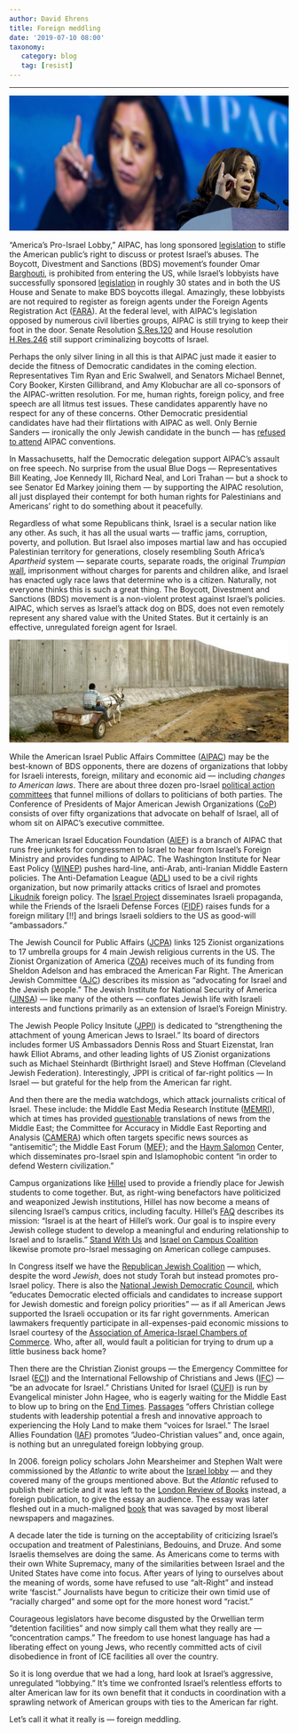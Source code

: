 ```yaml
---
author: David Ehrens
title: Foreign meddling
date: '2019-07-10 08:00'
taxonomy:
   category: blog
   tag: [resist]
---
```

---

![](harris.jpg)

“America’s Pro-Israel Lobby,” AIPAC, has long sponsored [legislation](https://www.aipac.org/learn/legislative-agenda/agenda-display/2019-oppose-boycotts-of-israel) to stifle the American public’s right to discuss or protest Israel’s abuses. The Boycott, Divestment and Sanctions (BDS) movement’s founder Omar [Barghouti](https://www.timesofisrael.com/palestinian-bds-founder-omar-barghouti-denied-entry-to-us/), is prohibited from entering the US, while Israel’s lobbyists have successfully sponsored [legislation](https://www.jewishvirtuallibrary.org/anti-bds-legislation) in roughly 30 states and in both the US House and Senate to make BDS boycotts illegal. Amazingly, these lobbyists are not required to register as foreign agents under the Foreign Agents Registration Act ([FARA](https://www.justice.gov/nsd-fara)). At the federal level, with AIPAC’s legislation opposed by numerous civil liberties groups, AIPAC is still trying to keep their foot in the door. Senate Resolution [S.Res.120](https://www.congress.gov/bill/116th-congress/senate-resolution/120/text) and House resolution [H.Res.246](https://www.congress.gov/bill/116th-congress/house-resolution/246/text) still support criminalizing boycotts of Israel.

Perhaps the only silver lining in all this is that AIPAC just made it easier to decide the fitness of Democratic candidates in the coming election. Representatives Tim Ryan and Eric Swalwell, and Senators Michael Bennet, Cory Booker, Kirsten Gillibrand, and Amy Klobuchar are all co-sponsors of the AIPAC-written resolution. For me, human rights, foreign policy, and free speech are all litmus test issues. These candidates apparently have no respect for any of these concerns. Other Democratic presidential candidates have had their flirtations with AIPAC as well. Only Bernie Sanders — ironically the only Jewish candidate in the bunch — has [refused to attend](https://www.huffpost.com/entry/bernie-sanders-aipac-israel_n_56f072eae4b09bf44a9e34a1) AIPAC conventions.

In Massachusetts, half the Democratic delegation support AIPAC’s assault on free speech. No surprise from the usual Blue Dogs — Representatives Bill Keating, Joe Kennedy III, Richard Neal, and Lori Trahan — but a shock to see Senator Ed Markey joining them — by supporting the AIPAC resolution, all just displayed their contempt for both human rights for Palestinians and Americans’ right to do something about it peacefully.

Regardless of what some Republicans think, Israel is a secular nation like any other. As such, it has all the usual warts — traffic jams, corruption, poverty, and pollution. But Israel also imposes martial law and has occupied Palestinian territory for generations, closely resembling South Africa’s *Apartheid* system — separate courts, separate roads, the original *Trumpian* [wall](https://www.btselem.org/separation_barrier), imprisonment without charges for parents and children alike, and Israel has enacted ugly race laws that determine who is a citizen. Naturally, not everyone thinks this is such a great thing. The Boycott, Divestment and Sanctions (BDS) movement is a non-violent protest against Israel’s policies. AIPAC, which serves as Israel’s attack dog on BDS, does not even remotely represent any shared value with the United States. But it certainly is an effective, unregulated foreign agent for Israel.

![](wall.jpg)

While the American Israel Public Affairs Committee ([AIPAC](https://www.aipac.org/learn/legislative-agenda)) may be the best-known of BDS opponents, there are dozens of organizations that lobby for Israeli interests, foreign, military and economic aid — including *changes to American laws*. There are about three dozen pro-Israel [political action committees](https://www.opensecrets.org/pacs/industry.php?txt=Q05&cycle=2018) that funnel millions of dollars to politicians of both parties. The Conference of Presidents of Major American Jewish Organizations ([CoP](https://www.conferenceofpresidents.org/)) consists of over fifty organizations that advocate on behalf of Israel, all of whom sit on AIPAC’s executive committee.

The American Israel Education Foundation ([AIEF](https://www.milsteinff.org/supported-organizations/the-american-israel-education-foundation-aief/)) is a branch of AIPAC that runs free junkets for congressmen to Israel to hear from Israel’s Foreign Ministry and provides funding to AIPAC. The Washington Institute for Near East Policy ([WINEP](https://www.washingtoninstitute.org/)) pushes hard-line, anti-Arab, anti-Iranian Middle Eastern policies. The Anti-Defamation League ([ADL](https://www.adl.org/what-we-do/israel)) used to be a civil rights organization, but now primarily attacks critics of Israel and promotes [Likudnik](https://www.timesofisrael.com/adl-deep-concern-about-flaws-in-iran-deal/) foreign policy. The [Israel Project](https://www.theisraelproject.org/) disseminates Israeli propaganda, while the Friends of the Israeli Defense Forces ([FIDF](https://www.fidf.org/)) raises funds for a foreign military [!!] and brings Israeli soldiers to the US as good-will “ambassadors.”

The Jewish Council for Public Affairs ([JCPA](https://www.jewishpublicaffairs.org/)) links 125 Zionist organizations to 17 umbrella groups for 4 main Jewish religious currents in the US. The Zionist Organization of America ([ZOA](https://rightweb.irc-online.org/profile/zionist_organization_of_america/)) receives much of its funding from Sheldon Adelson and has embraced the American Far Right. The American Jewish Committee ([AJC](https://www.ajc.org/)) describes its mission as “advocating for Israel and the Jewish people.” The Jewish Institute for National Security of America ([JINSA](https://jinsa.org/)) — like many of the others — conflates Jewish life with Israeli interests and functions primarily as an extension of Israel’s Foreign Ministry.

The Jewish People Policy Insitute ([JPPI](http://jppi.org.il/new/en/staff/board-members/)) is dedicated to “strengthening the attachment of young American Jews to Israel.” Its board of directors includes former US Ambassadors Dennis Ross and Stuart Eizenstat, Iran hawk Elliot Abrams, and other leading lights of US Zionist organizations such as Michael Steinhardt (Birthright Israel) and Steve Hoffman (Cleveland Jewish Federation). Interestingly, JPPI is critical of far-right politics — In Israel — but grateful for the help from the American far right.

And then there are the media watchdogs, which attack journalists critical of Israel. These include: the Middle East Media Research Institute ([MEMRI](https://www.memri.org/)), which at times has provided [questionable](https://www.theguardian.com/world/2002/aug/12/worlddispatch.brianwhitaker) translations of news from the Middle East; the Committee for Accuracy in Middle East Reporting and Analysis ([CAMERA](https://www.camera.org/)) which often targets specific news sources as “antisemitic”; the Middle East Forum ([MEF](https://www.meforum.org/)); and the [Haym Salomon](https://salomoncenter.org/) Center, which disseminates pro-Israel spin and Islamophobic content “in order to defend Western civilization.”

Campus organizations like [Hillel](https://www.hillel.org/) used to provide a friendly place for Jewish students to come together. But, as right-wing benefactors have politicized and weaponized Jewish institutions, Hillel has now become a means of silencing Israel’s campus critics, including faculty. Hillel’s [FAQ](https://www.hillel.org/about/faqs) describes its mission: “Israel is at the heart of Hillel’s work. Our goal is to inspire every Jewish college student to develop a meaningful and enduring relationship to Israel and to Israelis.” [Stand With Us](https://www.standwithus.com/) and [Israel on Campus Coalition](https://israelcc.org/) likewise promote pro-Israel messaging on American college campuses.

In Congress itself we have the [Republican Jewish Coalition](http://www.rjchq.org/) — which, despite the word *Jewish*, does not study Torah but instead promotes pro-Israel policy. There is also the [National Jewish Democratic Council](https://www.njdc.org/), which “educates Democratic elected officials and candidates to increase support for Jewish domestic and foreign policy priorities” — as if all American Jews supported the Israeli occupation or its far right governments. American lawmakers frequently participate in all-expenses-paid economic missions to Israel courtesy of the [Association of America-Israel Chambers of Commerce](http://www.israeltrade.org/). Who, after all, would fault a politician for trying to drum up a little business back home?

Then there are the Christian Zionist groups — the Emergency Committee for Israel ([ECI](https://en.wikipedia.org/wiki/Emergency_Committee_for_Israel)) and the International Fellowship of Christians and Jews ([IFC](https://www.ifcj.org/act/advocate/)) — “be an advocate for Israel.” Christians United for Israel ([CUFI](https://www.cufi.org/)) is run by Evangelical minister John Hagee, who is eagerly waiting for the Middle East to blow up to bring on the [End Times](https://www1.cbn.com/cbnnews/us/2017/july/hagees-end-times-warning-the-fuse-is-lit-every-prophetic-player-is-on-stage). [Passages](https://passagesisrael.org/about-us/) “offers Christian college students with leadership potential a fresh and innovative approach to experiencing the Holy Land to make them “voices for Israel.” The Israel Allies Foundation ([IAF](https://israelallies.org/)) promotes “Judeo-Christian values” and, once again, is nothing but an unregulated foreign lobbying group.

In 2006. foreign policy scholars John Mearsheimer and Stephen Walt were commissioned by the *Atlantic* to write about the [Israel lobby](https://mearsheimer.uchicago.edu/pdfs/A0040.pdf) — and they covered many of the groups mentioned above. But the *Atlantic* refused to publish their article and it was left to the [London Review of Books](https://www.lrb.co.uk/v28/n06/john-mearsheimer/the-israel-lobby) instead, a foreign publication, to give the essay an audience. The essay was later fleshed out in a much-maligned [book](https://www.goodreads.com/book/show/224127.The_Israel_Lobby_and_U_S_Foreign_Policy) that was savaged by most liberal newspapers and magazines.

A decade later the tide is turning on the acceptability of criticizing Israel’s occupation and treatment of Palestinians, Bedouins, and Druze. And some Israelis themselves are doing the same. As Americans come to terms with their own White Supremacy, many of the similarities between Israel and the United States have come into focus. After years of lying to ourselves about the meaning of words, some have refused to use “alt-Right” and instead write ‘fascist.” Journalists have begun to criticize their own timid use of “racially charged” and some opt for the more honest word “racist.”

Courageous legislators have become disgusted by the Orwellian term “detention facilities” and now simply call them what they really are — “concentration camps.” The freedom to use honest language has had a liberating effect on young Jews, who recently committed acts of civil disobedience in front of ICE facilities all over the country.

So it is long overdue that we had a long, hard look at Israel’s aggressive, unregulated “lobbying.” It’s time we confronted Israel’s relentless efforts to alter American law for its own benefit that it conducts in coordination with a sprawling network of American groups with ties to the American far right.

Let’s call it what it really is — foreign meddling.

